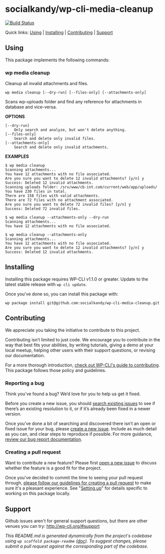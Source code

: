 socialkandy/wp-cli-media-cleanup
====================



[![Build Status](https://travis-ci.org/socialkandy/wp-cli-media-cleanup.svg?branch=master)](https://travis-ci.org/socialkandy/wp-cli-media-cleanup)

Quick links: [Using](#using) | [Installing](#installing) | [Contributing](#contributing) | [Support](#support)

## Using

This package implements the following commands:

### wp media cleanup

Cleanup all invalid attachments and files.

~~~
wp media cleanup [--dry-run] [--files-only] [--attachments-only]
~~~

Scans wp-uploads folder and find any reference for attachments in database and vice-versa.

**OPTIONS**

	[--dry-run]
		Only search and analyze, but won't delete anything.
	[--files-only]
		Search and delete only invalid files.
	[--attachments-only]
		Search and delete only invalid attachments.

**EXAMPLES**

    $ wp media cleanup
    Scanning attachments...
	You have 12 attachments with no file associated.
	Are you sure you want to delete 12 invalid attachments? [y/n] y
	Success: Deleted 12 invalid attachments.
	Scanning uploads folder: /srv/www/cb-int.com/current/web/app/uploads/
	You have 230 files in total.
	There are 158 files with valid attachments.
	There are 72 files with no attachment associated.
	Are you sure you want to delete 72 invalid files? [y/n] y
	Success: Deleted 72 invalid files.

	$ wp media cleanup --attachments-only --dry-run
	Scanning attachments...
	You have 12 attachments with no file associated.

	$ wp media cleanup --attachments-only
	Scanning attachments...
	You have 12 attachments with no file associated.
	Are you sure you want to delete 12 invalid attachments? [y/n] y
	Success: Deleted 12 invalid attachments.

## Installing

Installing this package requires WP-CLI v1.1.0 or greater. Update to the latest stable release with `wp cli update`.

Once you've done so, you can install this package with:

	wp package install git@github.com:socialkandy/wp-cli-media-cleanup.git

## Contributing

We appreciate you taking the initiative to contribute to this project.

Contributing isn’t limited to just code. We encourage you to contribute in the way that best fits your abilities, by writing tutorials, giving a demo at your local meetup, helping other users with their support questions, or revising our documentation.

For a more thorough introduction, [check out WP-CLI's guide to contributing](https://make.wordpress.org/cli/handbook/contributing/). This package follows those policy and guidelines.

### Reporting a bug

Think you’ve found a bug? We’d love for you to help us get it fixed.

Before you create a new issue, you should [search existing issues](https://github.com/socialkandy/wp-cli-media-cleanup/issues?q=label%3Abug%20) to see if there’s an existing resolution to it, or if it’s already been fixed in a newer version.

Once you’ve done a bit of searching and discovered there isn’t an open or fixed issue for your bug, please [create a new issue](https://github.com/socialkandy/wp-cli-media-cleanup/issues/new). Include as much detail as you can, and clear steps to reproduce if possible. For more guidance, [review our bug report documentation](https://make.wordpress.org/cli/handbook/bug-reports/).

### Creating a pull request

Want to contribute a new feature? Please first [open a new issue](https://github.com/socialkandy/wp-cli-media-cleanup/issues/new) to discuss whether the feature is a good fit for the project.

Once you've decided to commit the time to seeing your pull request through, [please follow our guidelines for creating a pull request](https://make.wordpress.org/cli/handbook/pull-requests/) to make sure it's a pleasant experience. See "[Setting up](https://make.wordpress.org/cli/handbook/pull-requests/#setting-up)" for details specific to working on this package locally.

## Support

Github issues aren't for general support questions, but there are other venues you can try: http://wp-cli.org/#support


*This README.md is generated dynamically from the project's codebase using `wp scaffold package-readme` ([doc](https://github.com/wp-cli/scaffold-package-command#wp-scaffold-package-readme)). To suggest changes, please submit a pull request against the corresponding part of the codebase.*
